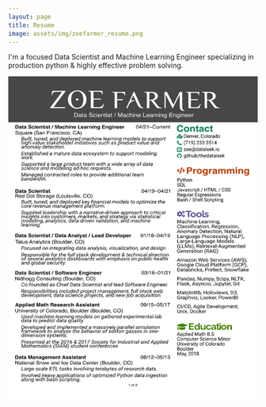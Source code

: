 ```yaml
---
layout: page
title: Resume
image: assets/img/zoefarmer_resume.png
---
```


I'm a focused Data Scientist and Machine Learning Engineer specializing in production python & highly effective problem solving.

<img src="assets/img/zoefarmer_resume.png" />